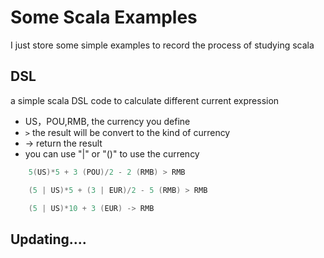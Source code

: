 # Some Scala Examples
I just store some simple examples to record the process of studying scala

## DSL 

 a simple scala DSL code to calculate  different current expression
 
 - US，POU,RMB, the currency you define
 - `>` the result will be convert to the kind of currency
 - -> return the result
 - you can use "|" or "()" to use the currency
 
 ```scala   
     5(US)*5 + 3 (POU)/2 - 2 (RMB) > RMB

     (5 | US)*5 + (3 | EUR)/2 - 5 (RMB) > RMB

     (5 | US)*10 + 3 (EUR) -> RMB 
 ```

## Updating....


